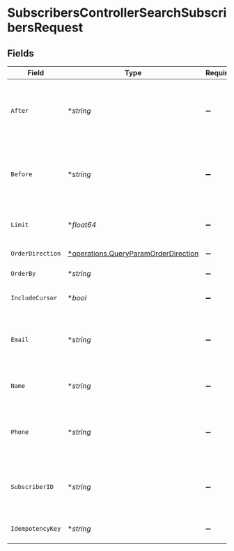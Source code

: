 # SubscribersControllerSearchSubscribersRequest


## Fields

| Field                                                                                       | Type                                                                                        | Required                                                                                    | Description                                                                                 |
| ------------------------------------------------------------------------------------------- | ------------------------------------------------------------------------------------------- | ------------------------------------------------------------------------------------------- | ------------------------------------------------------------------------------------------- |
| `After`                                                                                     | **string*                                                                                   | :heavy_minus_sign:                                                                          | Cursor for pagination indicating the starting point after which to fetch results.           |
| `Before`                                                                                    | **string*                                                                                   | :heavy_minus_sign:                                                                          | Cursor for pagination indicating the ending point before which to fetch results.            |
| `Limit`                                                                                     | **float64*                                                                                  | :heavy_minus_sign:                                                                          | Limit the number of items to return                                                         |
| `OrderDirection`                                                                            | [*operations.QueryParamOrderDirection](../../models/operations/queryparamorderdirection.md) | :heavy_minus_sign:                                                                          | Direction of sorting                                                                        |
| `OrderBy`                                                                                   | **string*                                                                                   | :heavy_minus_sign:                                                                          | Field to order by                                                                           |
| `IncludeCursor`                                                                             | **bool*                                                                                     | :heavy_minus_sign:                                                                          | Include cursor item in response                                                             |
| `Email`                                                                                     | **string*                                                                                   | :heavy_minus_sign:                                                                          | Email address of the subscriber to filter results.                                          |
| `Name`                                                                                      | **string*                                                                                   | :heavy_minus_sign:                                                                          | Name of the subscriber to filter results.                                                   |
| `Phone`                                                                                     | **string*                                                                                   | :heavy_minus_sign:                                                                          | Phone number of the subscriber to filter results.                                           |
| `SubscriberID`                                                                              | **string*                                                                                   | :heavy_minus_sign:                                                                          | Unique identifier of the subscriber to filter results.                                      |
| `IdempotencyKey`                                                                            | **string*                                                                                   | :heavy_minus_sign:                                                                          | A header for idempotency purposes                                                           |